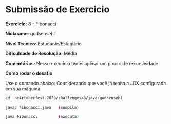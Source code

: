# Submissão de Exercicio

**Exercicio:** 8 - Fibonacci

**Nickname:** godsensehl

**Nível Técnico:** Estudante/Estagiário

**Dificuldade de Resolução:** Média

**Comentários:** Nesse exercício tentei aplicar um pouco de recursividade.

**Como rodar o desafio**: 

Use o comando abaixo: Considerando que você já tenha a JDK configurada em sua máquina

```bash
cd  he4rtoberfest-2020/challenges/8/java/godsensehl

javac Fibonacci.java   (compila)

java Fibonacci         (executa)
```